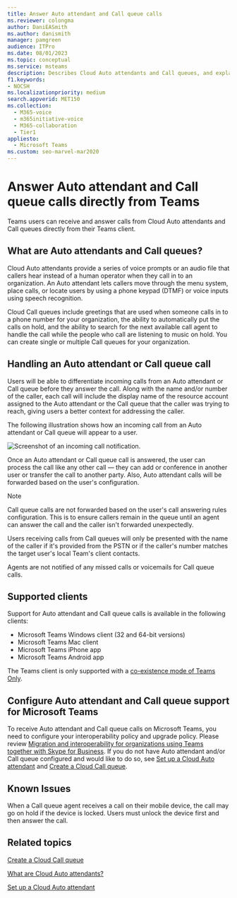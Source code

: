 ```yaml
---
title: Answer Auto attendant and Call queue calls
ms.reviewer: colongma
author: DaniEASmith
ms.author: danismith
manager: pamgreen
audience: ITPro
ms.date: 08/01/2023
ms.topic: conceptual
ms.service: msteams
description: Describes Cloud Auto attendants and Call queues, and explains how you can answer these calls in Teams.
f1.keywords:
- NOCSH
ms.localizationpriority: medium
search.appverid: MET150
ms.collection: 
  - M365-voice
  - m365initiative-voice
  - M365-collaboration
  - Tier1
appliesto: 
  - Microsoft Teams
ms.custom: seo-marvel-mar2020
---
```


# Answer Auto attendant and Call queue calls directly from Teams

Teams users can receive and answer calls from Cloud Auto attendants and Call queues directly from their Teams client.

## What are Auto attendants and Call queues?

Cloud Auto attendants provide a series of voice prompts or an audio file that callers hear instead of a human operator when they call in to an organization. An Auto attendant lets callers move through the menu system, place calls, or locate users by using a phone keypad (DTMF) or voice inputs using speech recognition.

Cloud Call queues include greetings that are used when someone calls in to a phone number for your organization, the ability to automatically put the calls on hold, and the ability to search for the next available call agent to handle the call while the people who call are listening to music on hold. You can create single or multiple Call queues for your organization.

## Handling an Auto attendant or Call queue call

Users will be able to differentiate incoming calls from an Auto attendant or Call queue before they answer the call. Along with the name and/or number of the caller, each call will include the display name of the resource account assigned to the Auto attendant or the Call queue that the caller was trying to reach, giving users a better context for addressing the caller.

The following illustration shows how an incoming call from an Auto attendant or Call queue will appear to a user.

![Screenshot of an incoming call notification.](media/answer-auto-attendant-and-call-queue-calls-image1.png)

Once an Auto attendant or Call queue call is answered, the user can process the call like any other call &#x2014; they can add or conference in another user or transfer the call to another party. Also, Auto attendant calls will be forwarded based on the user's configuration.

> [!NOTE] 
> Call queue calls are not forwarded based on the user's call answering rules configuration. This is to ensure callers remain in the queue until an agent can answer the call and the caller isn't forwarded unexpectedly.
>
> Users receiving calls from Call queues will only be presented with the name of the caller if it's provided from the PSTN or if the caller's number matches the target user's local Team's client contacts.
>
> Agents are not notified of any missed calls or voicemails for Call queue calls.

## Supported clients

Support for Auto attendant and Call queue calls is available in the following clients:

- Microsoft Teams Windows client (32 and 64-bit versions)
- Microsoft Teams Mac client
- Microsoft Teams iPhone app
- Microsoft Teams Android app

The Teams client is only supported with a [co-existence mode of Teams Only](/microsoftteams/setting-your-coexistence-and-upgrade-settings).

## Configure Auto attendant and Call queue support for Microsoft Teams

To receive Auto attendant and Call queue calls on Microsoft Teams, you need to configure your interoperability policy and upgrade policy. Please review [Migration and interoperability for organizations using Teams together with Skype for Business](migration-interop-guidance-for-teams-with-skype.md). If you do not have Auto attendant and/or Call queue configured and would like to do so, see [Set up a Cloud Auto attendant](create-a-phone-system-auto-attendant.md) and [Create a Cloud Call queue](create-a-phone-system-call-queue.md).

## Known Issues

When a Call queue agent receives a call on their mobile device, the call may go on hold if the device is locked. Users must unlock the device first and then answer the call.

## Related topics

[Create a Cloud Call queue](create-a-phone-system-call-queue.md)

[What are Cloud Auto attendants?](what-are-phone-system-auto-attendants.md)

[Set up a Cloud Auto attendant](create-a-phone-system-auto-attendant.md)
